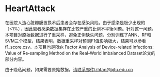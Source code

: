# HeartAttack
在医院人造心脏瓣膜置换术后患者会存在感染风险。由于感染是极少出现的（<1%），因此患者感染数据集存在比较严重的比例不平衡问题。针对这一问题，本项目对原始数据进行了重采样，避免正例缺失问题，分别训练了ANN、RF和SVM三个模型，结果表明，数据重采样对预测F1值影响极大，结果可以参看f1_score.csv。本项目也是Risk Factor Analysis of Device-related Infections: Value of Re-sampling Method on the Real-World Imbalanced Dataset论文的部分内容。

由于隐私问题，如果需要原始数据，请联系邮件lzhtan@bjtu.edu.cn
